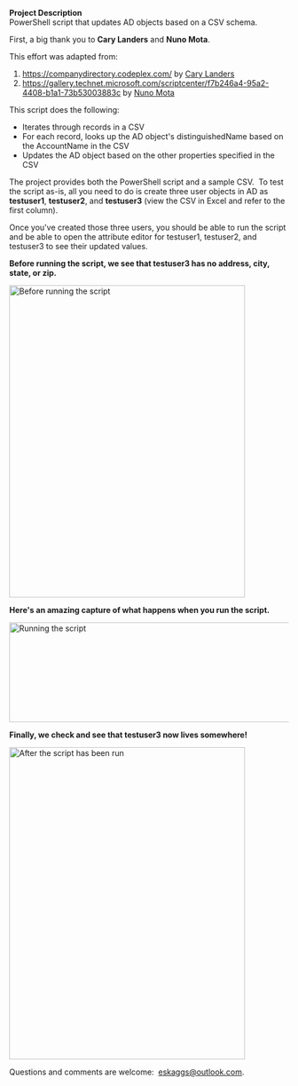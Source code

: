 <p><strong>Project Description</strong><br />PowerShell script that updates AD objects based on a CSV schema.</p>
<p>First,&nbsp;a big thank you to <strong>Cary Landers</strong> and <strong>Nuno Mota</strong>.</p>
<p>This effort was adapted from:</p>
<ol>
<li><a href="https://companydirectory.codeplex.com/">https://companydirectory.codeplex.com/</a>&nbsp;by <a href="https://www.codeplex.com/site/users/view/carywlanders">Cary Landers</a></li>
<li><a href="https://gallery.technet.microsoft.com/scriptcenter/f7b246a4-95a2-4408-b1a1-73b53003883c">https://gallery.technet.microsoft.com/scriptcenter/f7b246a4-95a2-4408-b1a1-73b53003883c</a>&nbsp;by <a href="https://social.technet.microsoft.com/profile/nuno%20mota/">Nuno Mota</a></li>
</ol>
<p>This script does the following:</p>
<ul>
<li>Iterates through records in a CSV</li>
<li>For each record, looks up the AD object's distinguishedName based on the AccountName in the CSV</li>
<li>Updates the AD object based on the other properties specified in the CSV</li>
</ul>
<p>The project provides both the PowerShell script and a sample CSV.&nbsp; To test the script as-is, all you need to do is create three user objects in AD as <strong>testuser1</strong>, <strong>testuser2</strong>, and <strong>testuser3</strong> (view the CSV in Excel and refer to the first column).</p>
<p>Once you've created those three users, you should be able to run the script and be able to open the attribute editor for testuser1, testuser2, and testuser3 to see their updated values.</p>
<p><strong>Before running the script, we see that testuser3 has no address, city, state, or zip.</strong></p>
<p><img src="http://download-codeplex.sec.s-msft.com/Download/SourceControlFileDownload.ashx?ProjectName=bulkupdateadcsv&amp;changeSetId=36739e77b8cbc3a18a69cb98ddcaef104849302e&amp;itemId=screenshots%2ftestuser3_before_2014-11-11_17-27-07.png" alt="Before running the script" width="425" height="563" /></p>
<p><strong>Here's an amazing capture of what happens when you run the script.</strong></p>
<p><img src="http://download-codeplex.sec.s-msft.com/Download/SourceControlFileDownload.ashx?ProjectName=bulkupdateadcsv&amp;changeSetId=36739e77b8cbc3a18a69cb98ddcaef104849302e&amp;itemId=screenshots%2frunning_the_script_2014-11-11_17-28-44.png" alt="Running the script" width="600" height="180" /></p>
<p><strong>Finally, we check and see that testuser3 now lives somewhere!</strong></p>
<p><img src="http://download-codeplex.sec.s-msft.com/Download/SourceControlFileDownload.ashx?ProjectName=bulkupdateadcsv&amp;changeSetId=36739e77b8cbc3a18a69cb98ddcaef104849302e&amp;itemId=screenshots%2ftestuser3_after_2014-11-11_17-27-07.png" alt="After the script has been run" width="425" height="563" /></p>
<p>Questions and comments are welcome:&nbsp; <a href="mailto:eskaggs@outlook.com">eskaggs@outlook.com</a>.</p>
